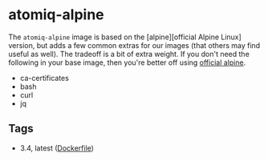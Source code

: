 # atomiq-alpine

The `atomiq-alpine` image is based on the [alpine][official Alpine Linux] version, but adds a few common extras for our images (that others may find useful as well). The tradeoff is a bit of extra weight. If you don't need the following in your base image, then you're better off using [official alpine](https://hub.docker.com/_/alpine/).

 * ca-certificates
 * bash
 * curl
 * jq

## Tags

 * 3.4, latest ([Dockerfile](https://github.com/atomiqio/atomiq-alpine))





[alpine]:    https://hub.docker.com/_/alpine/    "Official Alpine Linux Repo"
